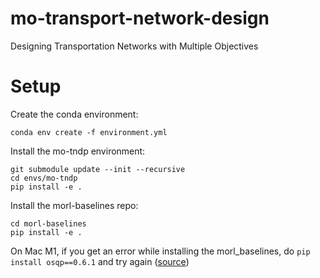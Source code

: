 # mo-transport-network-design
Designing Transportation Networks with Multiple Objectives


# Setup
Create the conda environment:
```
conda env create -f environment.yml
```

Install the mo-tndp environment:
```
git submodule update --init --recursive
cd envs/mo-tndp
pip install -e .
```

Install the morl-baselines repo:
```
cd morl-baselines
pip install -e .
```

On Mac M1, if you get an error while installing the morl_baselines, do `pip install osqp==0.6.1` and try again ([source](https://stackoverflow.com/questions/65920955/failed-building-wheel-for-qdldl-when-installing-cvxpy))
